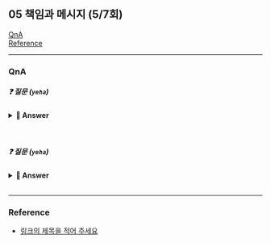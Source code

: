 ## 05 책임과 메시지 (5/7회)
 
[QnA](###-QnA)  
[Reference](###Reference)

---
### QnA
##### ❓ 질문 (`yeha`) 

<details>
<summary> <b> 🤚 Answer </b>  </summary>
<div markdown="1">

- `yeha` : 답변
- `yaha` : 답변

</div>
</details>
<br><br>

##### ❓ 질문 (`yeha`) 

<details>
<summary> <b> 🤚 Answer </b>  </summary>
<div markdown="1">

- `yeha` : 답변
- `yaha` : 답변

</div>
</details>
<br>

---
### Reference
- [링크의 제목을 적어 주세요](https://yeha.com)